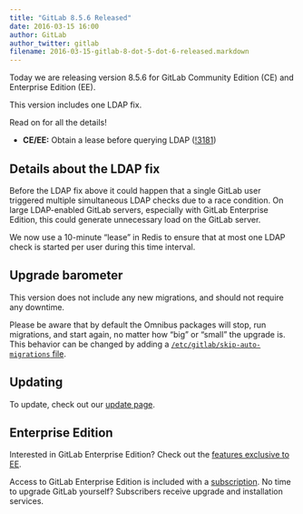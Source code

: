 ```yaml
---
title: "GitLab 8.5.6 Released"
date: 2016-03-15 16:00
author: GitLab
author_twitter: gitlab
filename: 2016-03-15-gitlab-8-dot-5-dot-6-released.markdown
---
```


Today we are releasing version 8.5.6 for GitLab Community Edition (CE) and
Enterprise Edition (EE).

This version includes one LDAP fix.

Read on for all the details!

<!-- more -->

- **CE/EE:** Obtain a lease before querying LDAP ([!3181])

[!3181]: https://gitlab.com/gitlab-org/gitlab-ce/merge_requests/3181

## Details about the LDAP fix

Before the LDAP fix above it could happen that a single GitLab user triggered
multiple simultaneous LDAP checks due to a race condition. On large LDAP-enabled
GitLab servers, especially with GitLab Enterprise Edition, this could generate
unnecessary load on the GitLab server.

We now use a 10-minute “lease” in Redis to ensure that at most one LDAP check is
started per user during this time interval.

## Upgrade barometer

This version does not include any new migrations, and should not require
any downtime.

Please be aware that by default the Omnibus packages will stop, run migrations,
and start again, no matter how “big” or “small” the upgrade is. This behavior
can be changed by adding a [`/etc/gitlab/skip-auto-migrations`
file](http://doc.gitlab.com/omnibus/update/README.html).

## Updating

To update, check out our [update page](https://about.gitlab.com/update).

## Enterprise Edition

Interested in GitLab Enterprise Edition? Check out the [features exclusive to
EE](https://about.gitlab.com/features/#enterprise).

Access to GitLab Enterprise Edition is included with a [subscription](https://about.gitlab.com/products/).
No time to upgrade GitLab yourself? Subscribers receive upgrade and installation
services.
